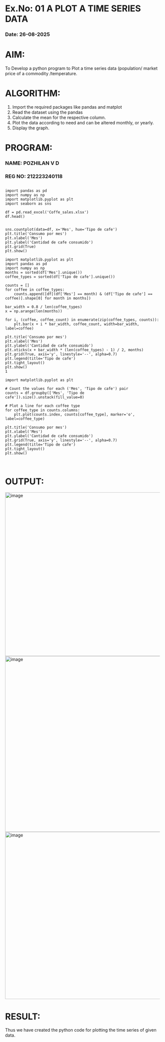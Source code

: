 # Ex.No: 01 A PLOT A TIME SERIES DATA
###  Date: 26-08-2025

# AIM:
To Develop a python program to Plot a time series data (population/ market price of a commodity
/temperature.
# ALGORITHM:
1. Import the required packages like pandas and matplot
2. Read the dataset using the pandas
3. Calculate the mean for the respective column.
4. Plot the data according to need and can be altered monthly, or yearly.
5. Display the graph.
# PROGRAM:

### NAME: POZHILAN V D
### REG NO: 212223240118
```

import pandas as pd
import numpy as np
import matplotlib.pyplot as plt
import seaborn as sns

df = pd.read_excel('Coffe_sales.xlsx')
df.head()


sns.countplot(data=df, x='Mes', hue='Tipo de cafe')
plt.title('Consumo por mes')
plt.xlabel('Mes')
plt.ylabel('Cantidad de cafe consumido')
plt.grid(True)
plt.show()

import matplotlib.pyplot as plt
import pandas as pd
import numpy as np
months = sorted(df['Mes'].unique())
coffee_types = sorted(df['Tipo de cafe'].unique())

counts = []
for coffee in coffee_types:
    counts.append([df[(df['Mes'] == month) & (df['Tipo de cafe'] == coffee)].shape[0] for month in months])

bar_width = 0.8 / len(coffee_types)
x = np.arange(len(months))

for i, (coffee, coffee_count) in enumerate(zip(coffee_types, counts)):
    plt.bar(x + i * bar_width, coffee_count, width=bar_width, label=coffee)

plt.title('Consumo por mes')
plt.xlabel('Mes')
plt.ylabel('Cantidad de cafe consumido')
plt.xticks(x + bar_width * (len(coffee_types) - 1) / 2, months)
plt.grid(True, axis='y', linestyle='--', alpha=0.7)
plt.legend(title='Tipo de cafe')
plt.tight_layout()
plt.show()
1

import matplotlib.pyplot as plt

# Count the values for each ('Mes', 'Tipo de cafe') pair
counts = df.groupby(['Mes', 'Tipo de cafe']).size().unstack(fill_value=0)

# Plot a line for each coffee type
for coffee_type in counts.columns:
    plt.plot(counts.index, counts[coffee_type], marker='o', label=coffee_type)

plt.title('Consumo por mes')
plt.xlabel('Mes')
plt.ylabel('Cantidad de cafe consumido')
plt.grid(True, axis='y', linestyle='--', alpha=0.7)
plt.legend(title='Tipo de cafe')
plt.tight_layout()
plt.show()



```
# OUTPUT:


<img width="736" height="533" alt="image" src="https://github.com/user-attachments/assets/78ab0145-d01a-4c77-8cdf-e28e802405f5" />


<img width="823" height="572" alt="image" src="https://github.com/user-attachments/assets/4847e58f-1920-41e3-b10d-c36ab78fc0e9" />

<img width="786" height="544" alt="image" src="https://github.com/user-attachments/assets/22584a74-3604-4e92-82fc-34038ec4ae09" />


# RESULT:
Thus we have created the python code for plotting the time series of given data.
